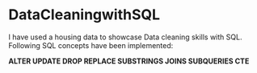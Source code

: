 # DataCleaningwithSQL

I have used a housing data to showcase Data cleaning skills with SQL.
Following SQL concepts have been implemented:

**ALTER
UPDATE
DROP
REPLACE
SUBSTRINGS
JOINS
SUBQUERIES
CTE**
